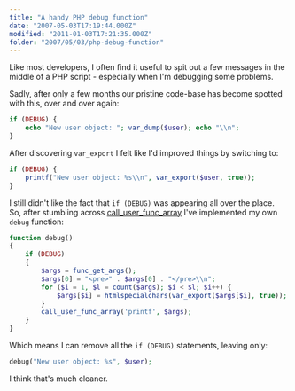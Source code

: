 ```yaml
---
title: "A handy PHP debug function"
date: "2007-05-03T17:19:44.000Z"
modified: "2011-01-03T17:21:35.000Z"
folder: "2007/05/03/php-debug-function"
---
```


Like most developers, I often find it useful to spit out a few messages in the middle of a PHP script - especially when I'm debugging some problems.

Sadly, after only a few months our pristine code-base has become spotted with this, over and over again:

```php
if (DEBUG) {
    echo "New user object: "; var_dump($user); echo "\\n";
}
```

After discovering `var_export` I felt like I'd improved things by switching to:

```php
if (DEBUG) {
    printf("New user object: %s\\n", var_export($user, true));
}
```

I still didn't like the fact that `if (DEBUG)` was appearing all over the place. So, after stumbling across [call_user_func_array](https://www.php.net/manual/en/function.call-user-func-array) I've implemented my own `debug` function:

```php
function debug()
{
    if (DEBUG)
    {
        $args = func_get_args();
        $args[0] = "<pre>" . $args[0] . "</pre>\\n";
        for ($i = 1, $l = count($args); $i < $l; $i++) {
            $args[$i] = htmlspecialchars(var_export($args[$i], true));
        }
        call_user_func_array('printf', $args);
    }
}
```

Which means I can remove all the `if (DEBUG)` statements, leaving only:

```php
debug("New user object: %s", $user);
```

I think that's much cleaner.
